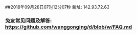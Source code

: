 ##2018年09月28日07时12分07秒 新址: 142.93.72.63
### 兔友常见问题及解答: https://github.com/wanggonging/d/blob/w/FAQ.md
